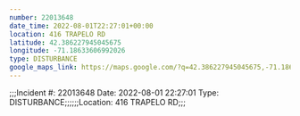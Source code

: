 ```yaml
---
number: 22013648
date_time: 2022-08-01T22:27:01+00:00
location: 416 TRAPELO RD
latitude: 42.386227945045675
longitude: -71.18633606992026
type: DISTURBANCE
google_maps_link: https://maps.google.com/?q=42.386227945045675,-71.18633606992026
---
```


;;;Incident #: 22013648  Date: 2022-08-01 22:27:01   Type: DISTURBANCE;;;;;;Location: 416 TRAPELO RD;;;

